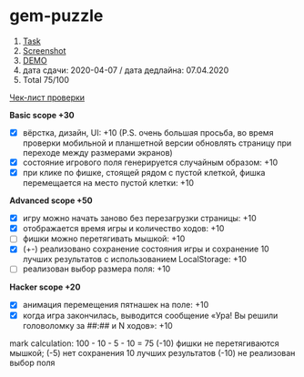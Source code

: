 # gem-puzzle
1. [Task](https://github.com/rolling-scopes-school/tasks/blob/master/tasks/codejam-the-gem-puzzle.md)
2. [Screenshot](http://prntscr.com/ruyg7b)
3. [DEMO](https://hannakaliada.github.io/gem-puzzle)
4. дата сдачи: 2020-04-07 / дата дедлайна: 07.04.2020
5. Total 75/100

[Чек-лист проверки](https://rolling-scopes-school.github.io/checklist/)

**Basic scope +30**
- [x]  вёрстка, дизайн, UI: +10 (P.S. очень большая просьба, во время проверки мобильной и планшетной версии обновлять страницу при переходе между размерами экранов)
- [x]  состояние игрового поля генерируется случайным образом: +10
- [x]  при клике по фишке, стоящей рядом с пустой клеткой, фишка перемещается на место пустой клетки: +10

**Advanced scope +50**
- [x]  игру можно начать заново без перезагрузки страницы: +10
- [x]  отображается время игры и количество ходов: +10
- [ ]  фишки можно перетягивать мышкой: +10
- [x] (+-) реализовано сохранение состояния игры и сохранение 10 лучших результатов с использованием LocalStorage: +10
- [ ]  реализован выбор размера поля: +10

**Hacker scope +20**
- [x]  анимация перемещения пятнашек на поле: +10
- [x]  когда игра закончилась, выводится сообщение «Ура! Вы решили головоломку за ##:## и N ходов»: +10

mark calculation:
100 - 10 - 5 - 10 = 75
(-10) фишки не перетягиваются мышкой;
(-5) нет сохранения 10 лучших результатов
(-10) не реализован выбор поля

